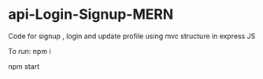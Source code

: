 # api-Login-Signup-MERN
Code for signup , login and update profile using mvc structure in express JS

To run:
npm i



npm start
